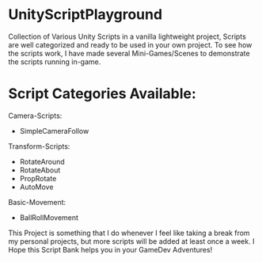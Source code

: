 # UnityScriptPlayground

Collection of Various Unity Scripts in a vanilla lightweight project, Scripts are well categorized and ready to be used in your own project.
To see how the scripts work, I have made several Mini-Games/Scenes to demonstrate the scripts running in-game.

# Script Categories Available:

Camera-Scripts:
  - SimpleCameraFollow

Transform-Scripts:
  - RotateAround
  - RotateAbout
  - PropRotate
  - AutoMove

Basic-Movement:
  -  BallRollMovement

This Project is something that I do whenever I feel like taking a break from my personal projects, but more scripts will be added at least once a week.
I Hope this Script Bank helps you in your GameDev Adventures!
